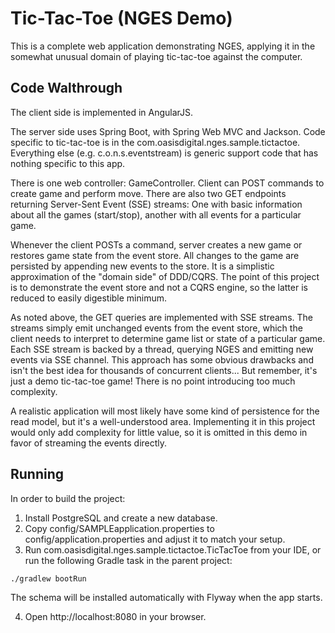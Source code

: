 # Tic-Tac-Toe (NGES Demo)

This is a complete web application demonstrating NGES, applying it in the somewhat unusual domain of playing
tic-tac-toe against the computer.

## Code Walthrough

The client side is implemented in AngularJS.

The server side uses Spring Boot, with Spring Web MVC and Jackson. Code specific to tic-tac-toe is in the
com.oasisdigital.nges.sample.tictactoe. Everything else (e.g. c.o.n.s.eventstream) is generic support code
that has nothing specific to this app.

There is one web controller: GameController. Client can POST commands to create game and perform move. There
are also two GET endpoints returning Server-Sent Event (SSE) streams: One with basic information about all the
games (start/stop), another with all events for a particular game.

Whenever the client POSTs a command, server creates a new game or restores game state from the event store.
All changes to the game are persisted by appending new events to the store. It is a simplistic approximation
of the "domain side" of DDD/CQRS. The point of this project is to demonstrate the event store and not a CQRS
engine, so the latter is reduced to easily digestible minimum.

As noted above, the GET queries are implemented with SSE streams. The streams simply emit unchanged events
from the event store, which the client needs to interpret to determine game list or state of a particular
game. Each SSE stream is backed by a thread, querying NGES and emitting new events via SSE channel. This
approach has some obvious drawbacks and isn't the best idea for thousands of concurrent clients... But
remember, it's just a demo tic-tac-toe game! There is no point introducing too much complexity.

A realistic application will most likely have some kind of persistence for the read model, but it's a
well-understood area. Implementing it in this project would only add complexity for little value, so it is
omitted in this demo in favor of streaming the events directly.

## Running

In order to build the project:

1. Install PostgreSQL and create a new database.
2. Copy config/SAMPLEapplication.properties to config/application.properties and adjust it to match your
setup.
3. Run com.oasisdigital.nges.sample.tictactoe.TicTacToe from your IDE, or run the following Gradle task in the
parent project:

```
./gradlew bootRun
```

The schema will be installed automatically with Flyway when the app starts.

4. Open http://localhost:8080 in your browser.
